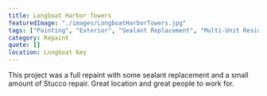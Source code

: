 ```yaml
---
title: Longboat Harbor Towers
featuredImage: "./images/LongboatHarborTowers.jpg"
tags: ["Painting", "Exterior", "Sealant Replacement", "Multi-Unit Residential", "Stucco Repair"]
category: Repaint
quote: []
location: Longboat Key
---
```


This project was a full repaint with some sealant replacement and a small amount of Stucco repair.  Great location and great people to work for.
